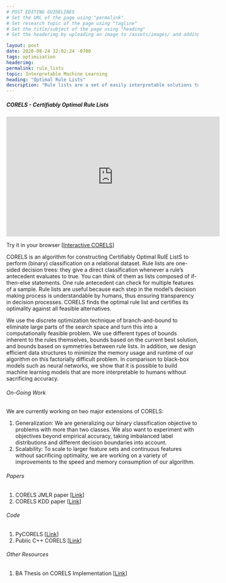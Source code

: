 ```yaml
---
# POST EDITING GUIDELINES
# Set the URL of the page using "permalink"
# Set research topic of the page using "tagline"
# Set the title/subject of the page using "heading"
# Set the headerimg by uploading an image to /assets/images/ and adding the URL to "headerimg"

layout: post
date: 2020-08-24 12:02:24 -0700
tags: optimization
headerimg:
permalink: rule_lists
topic: Interpretable Machine Learning
heading: "Optimal Rule Lists"
description: "Rule lists are a set of easily interpretable solutions to classification tasks. We develop custom discrete optimization techniques to use these interpretable models while remaining competitive with common black box approaches."
---
```

<!-- Project Overview section -->
<div class="container-fluid bg-gray my-5 py-5">
    <div class="container pt-4">
        <h5>CORELS - Certifiably Optimal Rule Lists</h5>        
        <P><iframe width="560" height="315" src="https://www.youtube-nocookie.com/embed/ebJHnDLLTKA" frameborder="0" allow="accelerometer; autoplay; clipboard-write; encrypted-media; gyroscope; picture-in-picture" allowfullscreen></iframe></P>
        <P>Try it in your browser [<a href=" https://corels.eecs.harvard.edu">Interactive CORELS</a>]</P>
	<P>CORELS is an algorithm for constructing Certifiably Optimal RulE ListS to perform (binary) classification on a relational dataset. Rule lists are one-sided decision trees: they give a direct classification whenever a rule’s antecedent evaluates to true. You can think of them as lists composed of if-then-else statements. One rule antecedent can check for multiple features of a sample. Rule lists are useful because each step in the model’s decision making process is understandable by humans, thus ensuring transparency in decision processes. CORELS finds the optimal rule list and certifies its optimality against all feasible alternatives.</P>
        <P>We use the discrete optimization technique of branch-and-bound to eliminate large parts of the search space and turn this into a computationally feasible problem. We use different types of bounds inherent to the rules themselves, bounds based on the current best solution, and bounds based on symmetries between rule lists. In addition, we design efficient data structures to minimize the memory usage and runtime of our algorithm on this factorially difficult problem. In comparison to black-box models such as neural networks, we show that it is possible to build machine learning models that are more interpretable to humans without sacrificing accuracy.</P>
    </div>
</div>
<!-- /Project Overview section -->
<!-- Project Details and Additional Info -->
<div class="container">
    <h6>On-Going Work</h6>
        <P>We are currently working on two major extensions of CORELS:</P>
        <ol>
            <li>Generalization: We are generalizing our binary classification objective to problems with more than two classes. We also want to experiment with objectives beyond empirical accuracy, taking imbalanced label distributions and different decision boundaries into account.</li>
            <li>Scalability: To scale to larger feature sets and continuous features without sacrificing optimality, we are working on a variety of improvements to the speed and memory consumption of our algorithm.</li>
        </ol>
    <h6>Papers</h6>
        <ol>
            <li>CORELS JMLR paper [<a href="https://www.seltzer.com/assets/publications/Learning-Certifiably-Optimal-Rule-Lists.pdf">Link</a>]</li>
            <li>CORELS KDD paper [<a href="https://www.kdd.org/kdd2017/papers/view/learning-certifiably-optimal-rule-lists-for-categorical-data">Link</a>]</li>
        </ol>
    <h6>Code</h6>
        <ol>
            <li>PyCORELS [<a href="https://pycorels.readthedocs.io/en/latest/CorelsClassifier.html">Link</a>]</li>
            <li>Public C++ CORELS [<a href="https://github.com/corels/corels">Link</a>]</li>
        </ol>
    <h6>Other Resources</h6>
        <ol>
            <li>BA Thesis on CORELS Implementation [<a href="https://corels.eecs.harvard.edu/corels/Larus-Stone_thesis.pdf">Link</a>]</li>
        </ol>
</div>
<!-- /Project Details and Additional Info -->